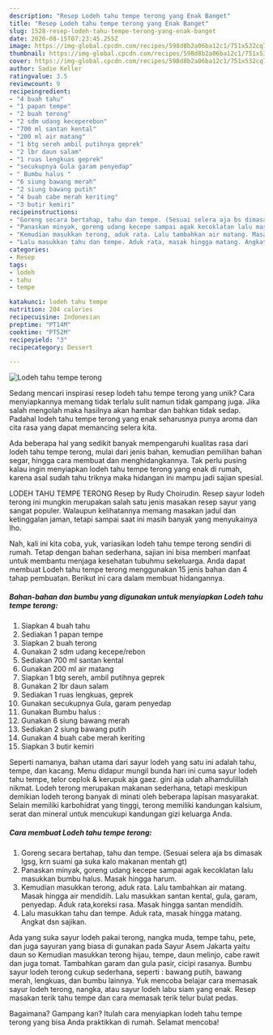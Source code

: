 ```yaml
---
description: "Resep Lodeh tahu tempe terong yang Enak Banget"
title: "Resep Lodeh tahu tempe terong yang Enak Banget"
slug: 1528-resep-lodeh-tahu-tempe-terong-yang-enak-banget
date: 2020-08-15T07:23:45.255Z
image: https://img-global.cpcdn.com/recipes/598d8b2a06ba12c1/751x532cq70/lodeh-tahu-tempe-terong-foto-resep-utama.jpg
thumbnail: https://img-global.cpcdn.com/recipes/598d8b2a06ba12c1/751x532cq70/lodeh-tahu-tempe-terong-foto-resep-utama.jpg
cover: https://img-global.cpcdn.com/recipes/598d8b2a06ba12c1/751x532cq70/lodeh-tahu-tempe-terong-foto-resep-utama.jpg
author: Sadie Keller
ratingvalue: 3.5
reviewcount: 9
recipeingredient:
- "4 buah tahu"
- "1 papan tempe"
- "2 buah terong"
- "2 sdm udang keceperebon"
- "700 ml santan kental"
- "200 ml air matang"
- "1 btg sereh ambil putihnya geprek"
- "2 lbr daun salam"
- "1 ruas lengkuas geprek"
- "secukupnya Gula garam penyedap"
- " Bumbu halus "
- "6 siung bawang merah"
- "2 siung bawang putih"
- "4 buah cabe merah keriting"
- "3 butir kemiri"
recipeinstructions:
- "Goreng secara bertahap, tahu dan tempe. (Sesuai selera aja bs dimasak lgsg, krn suami ga suka kalo makanan mentah gt)"
- "Panaskan minyak, goreng udang kecepe sampai agak kecoklatan lalu masukkan bumbu halus. Masak hingga harum."
- "Kemudian masukkan terong, aduk rata. Lalu tambahkan air matang. Masak hingga air mendidih. Lalu masukkan santan kental, gula, garam, penyedap. Aduk rata,koreksi rasa. Masak hingga santan mendidih."
- "Lalu masukkan tahu dan tempe. Aduk rata, masak hingga matang. Angkat dsn sajikan."
categories:
- Resep
tags:
- lodeh
- tahu
- tempe

katakunci: lodeh tahu tempe 
nutrition: 204 calories
recipecuisine: Indonesian
preptime: "PT14M"
cooktime: "PT52M"
recipeyield: "3"
recipecategory: Dessert

---
```



![Lodeh tahu tempe terong](https://img-global.cpcdn.com/recipes/598d8b2a06ba12c1/751x532cq70/lodeh-tahu-tempe-terong-foto-resep-utama.jpg)

Sedang mencari inspirasi resep lodeh tahu tempe terong yang unik? Cara menyiapkannya memang tidak terlalu sulit namun tidak gampang juga. Jika salah mengolah maka hasilnya akan hambar dan bahkan tidak sedap. Padahal lodeh tahu tempe terong yang enak seharusnya punya aroma dan cita rasa yang dapat memancing selera kita.

Ada beberapa hal yang sedikit banyak mempengaruhi kualitas rasa dari lodeh tahu tempe terong, mulai dari jenis bahan, kemudian pemilihan bahan segar, hingga cara membuat dan menghidangkannya. Tak perlu pusing kalau ingin menyiapkan lodeh tahu tempe terong yang enak di rumah, karena asal sudah tahu triknya maka hidangan ini mampu jadi sajian spesial.

LODEH TAHU TEMPE TERONG Resep by Rudy Choirudin. Resep sayur lodeh terong ini mungkin merupakan salah satu jenis masakan resep sayur yang sangat populer. Walaupun kelihatannya memang masakan jadul dan ketinggalan jaman, tetapi sampai saat ini masih banyak yang menyukainya lho.


Nah, kali ini kita coba, yuk, variasikan lodeh tahu tempe terong sendiri di rumah. Tetap dengan bahan sederhana, sajian ini bisa memberi manfaat untuk membantu menjaga kesehatan tubuhmu sekeluarga. Anda dapat membuat Lodeh tahu tempe terong menggunakan 15 jenis bahan dan 4 tahap pembuatan. Berikut ini cara dalam membuat hidangannya.

<!--inarticleads1-->

##### Bahan-bahan dan bumbu yang digunakan untuk menyiapkan Lodeh tahu tempe terong:

1. Siapkan 4 buah tahu
1. Sediakan 1 papan tempe
1. Siapkan 2 buah terong
1. Gunakan 2 sdm udang kecepe/rebon
1. Sediakan 700 ml santan kental
1. Gunakan 200 ml air matang
1. Siapkan 1 btg sereh, ambil putihnya geprek
1. Gunakan 2 lbr daun salam
1. Sediakan 1 ruas lengkuas, geprek
1. Gunakan secukupnya Gula, garam penyedap
1. Gunakan  Bumbu halus :
1. Gunakan 6 siung bawang merah
1. Sediakan 2 siung bawang putih
1. Gunakan 4 buah cabe merah keriting
1. Siapkan 3 butir kemiri


Seperti namanya, bahan utama dari sayur lodeh yang satu ini adalah tahu, tempe, dan kacang. Menu didapur mungil bunda hari ini cuma sayur lodeh tahu tempe, telor ceplok &amp; kerupuk aja gaez. gini aja udah alhamdulillah nikmat. Lodeh terong merupakan makanan sederhana, tetapi meskipun demikian lodeh terong banyak di minati oleh beberapa lapisan masyarakat. Selain memiliki karbohidrat yang tinggi, terong memiliki kandungan kalsium, serat dan mineral untuk mencukupi kandungan gizi keluarga Anda. 

<!--inarticleads2-->

##### Cara membuat Lodeh tahu tempe terong:

1. Goreng secara bertahap, tahu dan tempe. (Sesuai selera aja bs dimasak lgsg, krn suami ga suka kalo makanan mentah gt)
1. Panaskan minyak, goreng udang kecepe sampai agak kecoklatan lalu masukkan bumbu halus. Masak hingga harum.
1. Kemudian masukkan terong, aduk rata. Lalu tambahkan air matang. Masak hingga air mendidih. Lalu masukkan santan kental, gula, garam, penyedap. Aduk rata,koreksi rasa. Masak hingga santan mendidih.
1. Lalu masukkan tahu dan tempe. Aduk rata, masak hingga matang. Angkat dsn sajikan.


Ada yang suka sayur lodeh pakai terong, nangka muda, tempe tahu, pete, dan juga sayuran yang biasa di gunakan pada Sayur Asem Jakarta yaitu daun so Kemudian masukkan terong hijau, tempe, daun melinjo, cabe rawit dan juga tomat. Tambahkan garam dan gula pasir, cicipi rasanya. Bumbu sayur lodeh terong cukup sederhana, seperti : bawang putih, bawang merah, lengkuas, dan bumbu lainnya. Yuk mencoba belajar cara memasak sayur lodeh terong, nangka, atau sayur lodeh labu siam yang enak. Resep masakan terik tahu tempe dan cara memasak terik telur bulat pedas. 

Bagaimana? Gampang kan? Itulah cara menyiapkan lodeh tahu tempe terong yang bisa Anda praktikkan di rumah. Selamat mencoba!

